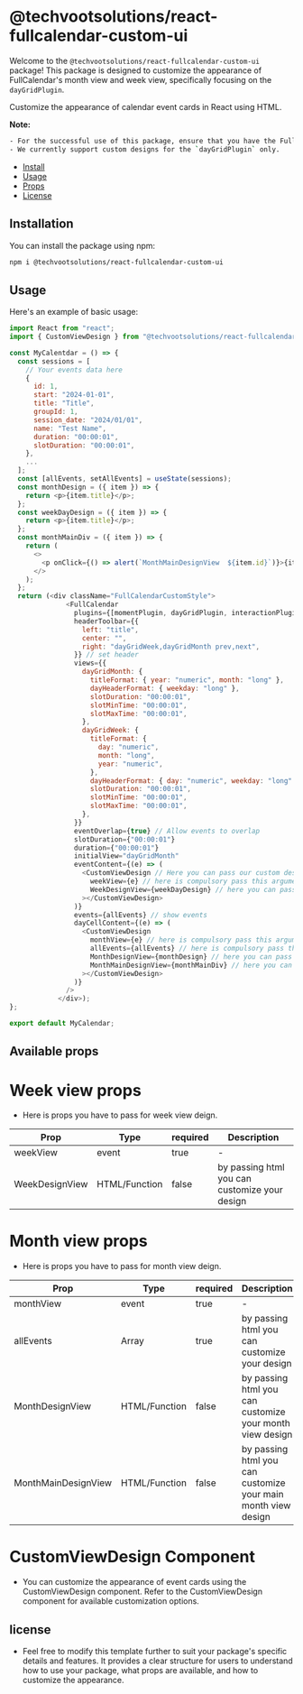 # @techvootsolutions/react-fullcalendar-custom-ui

Welcome to the `@techvootsolutions/react-fullcalendar-custom-ui` package! This package is designed to customize the appearance of FullCalendar's month view and week view, specifically focusing on the `dayGridPlugin`.

Customize the appearance of calendar event cards in React using HTML.

**Note:**

```bash
- For the successful use of this package, ensure that you have the FullCalendar library installed.
- We currently support custom designs for the `dayGridPlugin` only.
```

- [Install](#install)
- [Usage](#usage)
- [Props](#available-props)
- [License](#license)

## Installation

You can install the package using npm:

```bash
npm i @techvootsolutions/react-fullcalendar-custom-ui
```

## Usage

Here's an example of basic usage:

```javascript
import React from "react";
import { CustomViewDesign } from "@techvootsolutions/react-fullcalendar-custom-ui" // Here you can import cutom design card

const MyCalentdar = () => {
  const sessions = [
    // Your events data here
    {
      id: 1,
      start: "2024-01-01",
      title: "Title",
      groupId: 1,
      session_date: "2024/01/01",
      name: "Test Name",
      duration: "00:00:01",
      slotDuration: "00:00:01",
    },
    ...
  ];
  const [allEvents, setAllEvents] = useState(sessions);
  const monthDesign = ({ item }) => {
    return <p>{item.title}</p>;
  };
  const weekDayDesign = ({ item }) => {
    return <p>{item.title}</p>;
  };
  const monthMainDiv = ({ item }) => {
    return (
      <>
        <p onClick={() => alert(`MonthMainDesignView  ${item.id}`)}>{item.start}</p>
      </>
    );
  };
  return (<div className="FullCalendarCustomStyle">
              <FullCalendar
                plugins={[momentPlugin, dayGridPlugin, interactionPlugin]}
                headerToolbar={{
                  left: "title",
                  center: "",
                  right: "dayGridWeek,dayGridMonth prev,next",
                }} // set header
                views={{
                  dayGridMonth: {
                    titleFormat: { year: "numeric", month: "long" },
                    dayHeaderFormat: { weekday: "long" },
                    slotDuration: "00:00:01",
                    slotMinTime: "00:00:01",
                    slotMaxTime: "00:00:01",
                  },
                  dayGridWeek: {
                    titleFormat: {
                      day: "numeric",
                      month: "long",
                      year: "numeric",
                    },
                    dayHeaderFormat: { day: "numeric", weekday: "long" },
                    slotDuration: "00:00:01",
                    slotMinTime: "00:00:01",
                    slotMaxTime: "00:00:01",
                  },
                }}
                eventOverlap={true} // Allow events to overlap
                slotDuration={"00:00:01"}
                duration={"00:00:01"}
                initialView="dayGridMonth"
                eventContent={(e) => (
                  <CustomViewDesign // Here you can pass our custom design component for customize week view
                    weekView={e} // here is compulsory pass this argument for component
                    WeekDesignView={weekDayDesign} // here you can pass your main view design for week view
                  ></CustomViewDesign>
                )}
                events={allEvents} // show events
                dayCellContent={(e) => (
                  <CustomViewDesign
                    monthView={e} // here is compulsory pass this argument for component
                    allEvents={allEvents} // here is compulsory pass this argument for component
                    MonthDesignView={monthDesign} // here you can pass your dropdown inner design for month view
                    MonthMainDesignView={monthMainDiv} // here you can pass your main view design for month view
                  ></CustomViewDesign>
                )}
              />
            </div>);
};

export default MyCalendar;
```

## Available props

# Week view props

- Here is props you have to pass for week view deign.

| Prop           | Type          | required | Description                                   |
| -------------- | ------------- | -------- | --------------------------------------------- |
| weekView       | event         | true     | -                                             |
| WeekDesignView | HTML/Function | false    | by passing html you can customize your design |

# Month view props

- Here is props you have to pass for month view deign.

| Prop                | Type          | required | Description                                                   |
| ------------------- | ------------- | -------- | ------------------------------------------------------------- |
| monthView           | event         | true     | -                                                             |
| allEvents           | Array         | true     | by passing html you can customize your design                 |
| MonthDesignView     | HTML/Function | false    | by passing html you can customize your month view design      |
| MonthMainDesignView | HTML/Function | false    | by passing html you can customize your main month view design |

# CustomViewDesign Component

- You can customize the appearance of event cards using the CustomViewDesign component. Refer to the CustomViewDesign component for available customization options.

## license

- Feel free to modify this template further to suit your package's specific details and features. It provides a clear structure for users to understand how to use your package, what props are available, and how to customize the appearance.

